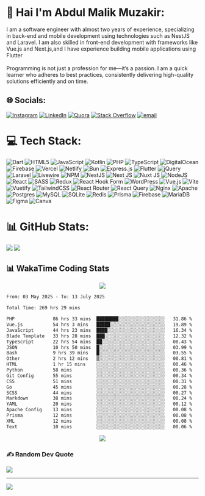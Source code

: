# 💫 Hai I'm Abdul Malik Muzakir:
I am a software engineer with almost two years of experience, specializing in back-end and mobile development using technologies such as NestJS and Laravel. I am also skilled in front-end development with
frameworks like Vue.js and Next.js,and I have experience building mobile applications using Flutter<br><br> Programming is not just a profession for me—it’s a passion. I am a quick learner who adheres to best practices, consistently delivering high-quality solutions efficiently and on time.


## 🌐 Socials:
[![Instagram](https://img.shields.io/badge/Instagram-%23E4405F.svg?logo=Instagram&logoColor=white)](https://instagram.com/abdul.malik.muzakir) [![LinkedIn](https://img.shields.io/badge/LinkedIn-%230077B5.svg?logo=linkedin&logoColor=white)](https://linkedin.com/in/abdul-malik-muzakir-aba30a343) [![Quora](https://img.shields.io/badge/Quora-%23B92B27.svg?logo=Quora&logoColor=white)](https://quora.com/profile/Abdul-Malik-Muzakir) [![Stack Overflow](https://img.shields.io/badge/-Stackoverflow-FE7A16?logo=stack-overflow&logoColor=white)](https://stackoverflow.com/users/27189077) [![email](https://img.shields.io/badge/Email-D14836?logo=gmail&logoColor=white)](mailto:abdulmalikmuzakir55@gmail.com) 

# 💻 Tech Stack:
![Dart](https://img.shields.io/badge/dart-%230175C2.svg?style=for-the-badge&logo=dart&logoColor=white) ![HTML5](https://img.shields.io/badge/html5-%23E34F26.svg?style=for-the-badge&logo=html5&logoColor=white) ![JavaScript](https://img.shields.io/badge/javascript-%23323330.svg?style=for-the-badge&logo=javascript&logoColor=%23F7DF1E) ![Kotlin](https://img.shields.io/badge/kotlin-%237F52FF.svg?style=for-the-badge&logo=kotlin&logoColor=white) ![PHP](https://img.shields.io/badge/php-%23777BB4.svg?style=for-the-badge&logo=php&logoColor=white) ![TypeScript](https://img.shields.io/badge/typescript-%23007ACC.svg?style=for-the-badge&logo=typescript&logoColor=white) ![DigitalOcean](https://img.shields.io/badge/DigitalOcean-%230167ff.svg?style=for-the-badge&logo=digitalOcean&logoColor=white) ![Firebase](https://img.shields.io/badge/firebase-%23039BE5.svg?style=for-the-badge&logo=firebase) ![Vercel](https://img.shields.io/badge/vercel-%23000000.svg?style=for-the-badge&logo=vercel&logoColor=white) ![Netlify](https://img.shields.io/badge/netlify-%23000000.svg?style=for-the-badge&logo=netlify&logoColor=#00C7B7) ![Bun](https://img.shields.io/badge/Bun-%23000000.svg?style=for-the-badge&logo=bun&logoColor=white) ![Express.js](https://img.shields.io/badge/express.js-%23404d59.svg?style=for-the-badge&logo=express&logoColor=%2361DAFB) ![Flutter](https://img.shields.io/badge/Flutter-%2302569B.svg?style=for-the-badge&logo=Flutter&logoColor=white) ![jQuery](https://img.shields.io/badge/jquery-%230769AD.svg?style=for-the-badge&logo=jquery&logoColor=white) ![Laravel](https://img.shields.io/badge/laravel-%23FF2D20.svg?style=for-the-badge&logo=laravel&logoColor=white) ![Livewire](https://img.shields.io/badge/livewire-%234e56a6.svg?style=for-the-badge&logo=livewire&logoColor=white) ![NPM](https://img.shields.io/badge/NPM-%23CB3837.svg?style=for-the-badge&logo=npm&logoColor=white) ![NestJS](https://img.shields.io/badge/nestjs-%23E0234E.svg?style=for-the-badge&logo=nestjs&logoColor=white) ![Next JS](https://img.shields.io/badge/Next-black?style=for-the-badge&logo=next.js&logoColor=white) ![Nuxt JS](https://img.shields.io/badge/Nuxt-002E3B?style=for-the-badge&logo=nuxt.js&logoColor=#00DC82) ![NodeJS](https://img.shields.io/badge/node.js-6DA55F?style=for-the-badge&logo=node.js&logoColor=white) ![React](https://img.shields.io/badge/react-%2320232a.svg?style=for-the-badge&logo=react&logoColor=%2361DAFB) ![SASS](https://img.shields.io/badge/SASS-hotpink.svg?style=for-the-badge&logo=SASS&logoColor=white) ![Redux](https://img.shields.io/badge/redux-%23593d88.svg?style=for-the-badge&logo=redux&logoColor=white) ![React Hook Form](https://img.shields.io/badge/React%20Hook%20Form-%23EC5990.svg?style=for-the-badge&logo=reacthookform&logoColor=white) ![WordPress](https://img.shields.io/badge/WordPress-%23117AC9.svg?style=for-the-badge&logo=WordPress&logoColor=white) ![Vue.js](https://img.shields.io/badge/vue.js-%2335495e.svg?style=for-the-badge&logo=vuedotjs&logoColor=%234FC08D) ![Vite](https://img.shields.io/badge/vite-%23646CFF.svg?style=for-the-badge&logo=vite&logoColor=white) ![Vuetify](https://img.shields.io/badge/Vuetify-1867C0?style=for-the-badge&logo=vuetify&logoColor=AEDDFF) ![TailwindCSS](https://img.shields.io/badge/tailwindcss-%2338B2AC.svg?style=for-the-badge&logo=tailwind-css&logoColor=white) ![React Router](https://img.shields.io/badge/React_Router-CA4245?style=for-the-badge&logo=react-router&logoColor=white) ![React Query](https://img.shields.io/badge/-React%20Query-FF4154?style=for-the-badge&logo=react%20query&logoColor=white) ![Nginx](https://img.shields.io/badge/nginx-%23009639.svg?style=for-the-badge&logo=nginx&logoColor=white) ![Apache](https://img.shields.io/badge/apache-%23D42029.svg?style=for-the-badge&logo=apache&logoColor=white) ![Postgres](https://img.shields.io/badge/postgres-%23316192.svg?style=for-the-badge&logo=postgresql&logoColor=white) ![MySQL](https://img.shields.io/badge/mysql-4479A1.svg?style=for-the-badge&logo=mysql&logoColor=white) ![SQLite](https://img.shields.io/badge/sqlite-%2307405e.svg?style=for-the-badge&logo=sqlite&logoColor=white) ![Redis](https://img.shields.io/badge/redis-%23DD0031.svg?style=for-the-badge&logo=redis&logoColor=white) ![Prisma](https://img.shields.io/badge/Prisma-3982CE?style=for-the-badge&logo=Prisma&logoColor=white) ![Firebase](https://img.shields.io/badge/firebase-a08021?style=for-the-badge&logo=firebase&logoColor=ffcd34) ![MariaDB](https://img.shields.io/badge/MariaDB-003545?style=for-the-badge&logo=mariadb&logoColor=white) ![Figma](https://img.shields.io/badge/figma-%23F24E1E.svg?style=for-the-badge&logo=figma&logoColor=white) ![Canva](https://img.shields.io/badge/Canva-%2300C4CC.svg?style=for-the-badge&logo=Canva&logoColor=white)

# 📊 GitHub Stats:
![](https://nirzak-streak-stats.vercel.app/?user=AbdulMalikMuzakir404&theme=dark&hide_border=false)
![](https://github-readme-stats.vercel.app/api/top-langs/?username=AbdulMalikMuzakir404&theme=dark&hide_border=false&include_all_commits=true&count_private=true&layout=compact)

## 📊 WakaTime Coding Stats
<p align="center"><img src="https://user-images.githubusercontent.com/73097560/115834477-dbab4500-a447-11eb-908a-139a6edaec5c.gif"></p>
<!--START_SECTION:waka-->

```txt
From: 03 May 2025 - To: 13 July 2025

Total Time: 269 hrs 29 mins

PHP              86 hrs 33 mins  ████████░░░░░░░░░░░░░░░░░   31.86 %
Vue.js           54 hrs 3 mins   █████░░░░░░░░░░░░░░░░░░░░   19.89 %
JavaScript       44 hrs 23 mins  ████░░░░░░░░░░░░░░░░░░░░░   16.34 %
Blade Template   33 hrs 28 mins  ███░░░░░░░░░░░░░░░░░░░░░░   12.32 %
TypeScript       22 hrs 54 mins  ██░░░░░░░░░░░░░░░░░░░░░░░   08.43 %
JSON             10 hrs 50 mins  █░░░░░░░░░░░░░░░░░░░░░░░░   03.99 %
Bash             9 hrs 39 mins   █░░░░░░░░░░░░░░░░░░░░░░░░   03.55 %
Other            2 hrs 12 mins   ▒░░░░░░░░░░░░░░░░░░░░░░░░   00.81 %
HTML             1 hr 15 mins    ░░░░░░░░░░░░░░░░░░░░░░░░░   00.46 %
Python           58 mins         ░░░░░░░░░░░░░░░░░░░░░░░░░   00.36 %
Git Config       55 mins         ░░░░░░░░░░░░░░░░░░░░░░░░░   00.34 %
CSS              51 mins         ░░░░░░░░░░░░░░░░░░░░░░░░░   00.31 %
Go               45 mins         ░░░░░░░░░░░░░░░░░░░░░░░░░   00.28 %
SCSS             44 mins         ░░░░░░░░░░░░░░░░░░░░░░░░░   00.27 %
Markdown         38 mins         ░░░░░░░░░░░░░░░░░░░░░░░░░   00.24 %
YAML             20 mins         ░░░░░░░░░░░░░░░░░░░░░░░░░   00.12 %
Apache Config    13 mins         ░░░░░░░░░░░░░░░░░░░░░░░░░   00.08 %
Prisma           12 mins         ░░░░░░░░░░░░░░░░░░░░░░░░░   00.08 %
XML              12 mins         ░░░░░░░░░░░░░░░░░░░░░░░░░   00.08 %
Text             10 mins         ░░░░░░░░░░░░░░░░░░░░░░░░░   00.06 %
```

<!--END_SECTION:waka-->
<p align="center"><img src="https://user-images.githubusercontent.com/73097560/115834477-dbab4500-a447-11eb-908a-139a6edaec5c.gif"></p>


### ✍️ Random Dev Quote
![](https://quotes-github-readme.vercel.app/api?type=horizontal&theme=radical)

---
[![](https://visitcount.itsvg.in/api?id=AbdulMalikMuzakir404&icon=0&color=9)](https://visitcount.itsvg.in)

<!-- Proudly created with GPRM ( https://gprm.itsvg.in ) -->
